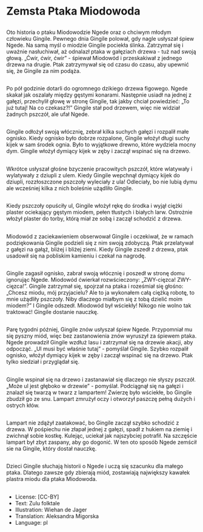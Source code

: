 # Zemsta Ptaka Miodowoda

##
Oto historia o ptaku Miodowodzie Ngede oraz o chciwym młodym człowieku Gingile. Pewnego dnia Gingile polował, gdy nagle usłyszał śpiew Ngede. Na samą myśl o miodzie Gingile pociekła ślinka. Zatrzymał się i uważnie nasłuchiwał, aż odnalazł ptaka w gałęziach drzewa - tuż nad swoją głową. „Ćwir, ćwir, ćwir” - śpiewał Miodowód i przeskakiwał z jednego drzewa na drugie. Ptak zatrzymywał się od czasu do czasu, aby upewnić się, że Gingile za nim podąża.

##
Po pół godzinie dotarli do ogromnego dzikiego drzewa figowego. Ngede skakał jak oszalały między gęstymi konarami. Następnie usiadł na jednej z gałęzi, przechylił głowę w stronę Gingile, tak jakby chciał powiedzieć: „To już tutaj! Na co czekasz?!” Gingile stał pod drzewem, więc nie widział żadnych pszczół, ale ufał Ngede.

##
Gingile odłożył swoją włócznię, zebrał kilka suchych gałęzi i rozpalił małe ognisko. Kiedy ognisko było dobrze rozpalone, Gingile włożył długi suchy kijek w sam środek ognia. Było to wyjątkowe drewno, które wydziela mocny dym. Gingile włożył dymiący kijek w zęby i zaczął wspinać się na drzewo.

##
Wkrótce usłyszał głośne bzyczenie pracowitych pszczół, które wlatywały i wylatywały z dziupli z ulem. Kiedy Gingile wepchnął dymiący kijek do dziupli, rozzłoszczone pszczoły wyleciały z ula! Odleciały, bo nie lubią dymu ale wcześniej kilka z nich boleśnie użądliło Gingile.

##
Kiedy pszczoły opuściły ul, Gingile włożył rękę do środka i wyjął ciężki plaster ociekający gęstym miodem, pełen tłustych i białych larw. Ostrożnie włożył plaster do torby, którą miał ze sobą i zaczął schodzić z drzewa.

##
Miodowód z zaciekawieniem obserwował Gingile i oczekiwał, że w ramach podziękowania Gingile podzieli się z nim swoją zdobyczą. Ptak przelatywał z gałęzi na gałąź, bliżej i bliżej ziemi. Kiedy Gingile zszedł z drzewa, ptak usadowił się na pobliskim kamieniu i czekał na nagrodę.

##
Gingile zagasił ognisko, zabrał swoją włócznię i poszedł w stronę domu ignorując Ngede. Miodowód ćwierkał rozwścieczony: „ZWY-cięzca! ZWY-cięzca!”. Gingile zatrzymał się, spojrzał na ptaka i roześmiał się głośno: „Chcesz miodu, mój przyjacielu? Ale to ja wykonałem całą ciężką robotę, to mnie użądliły pszczoły. Niby dlaczego miałbym się z tobą dzielić moim miodem?” I Gingile odszedł. Miodowód był wściekły! Nikogo nie wolno tak traktować! Gingile dostanie nauczkę.

##
Parę tygodni później, Gingile znów usłyszał śpiew Ngede. Przypomniał mu się pyszny miód, więc bez zastanowienia znów wyruszył za śpiewem ptaka. Ngede prowadził Gingile wzdłuż lasu i zatrzymał się na drzewie akacji, aby odpocząć. „Ul musi być właśnie tutaj” - pomyślał Gingile. Szybko rozpalił ognisko, włożył dymiący kijek w zęby i zaczął wspinać się na drzewo. Ptak tylko siedział i przyglądał się.

##
Gingile wspinał się na drzewo i zastanawiał się dlaczego nie słyszy pszczół. „Może ul jest głęboko w drzewie” - pomyślał. Podciągnął się na gałęzi i znalazł się twarzą w twarz z lampartem! Zwierzę było wściekłe, bo Gingile zbudził go ze snu. Lampart zmrużył oczy i otworzył paszczę pełną dużych i ostrych kłów.

##
Lampart nie zdążył zaatakować, bo Gingile zaczął szybko schodzić z drzewa. W pośpiechu nie złapał jednej z gałęzi, spadł z hukiem na ziemię i zwichnął sobie kostkę. Kulejąc, uciekał jak najszybciej potrafił. Na szczęście lampart był zbyt zaspany, aby go dogonić. W ten oto sposób Ngede zemścił sie na Gingile, który dostał nauczkę.

##
Dzieci Gingile słuchają historii o Ngede i uczą się szacunku dla małego ptaka. Dlatego zawsze gdy zbierają miód, zostawiają największy kawałek plastra miodu dla ptaka Miodowoda.

##
* License: [CC-BY]
* Text: Zulu folktale
* Illustration: Wiehan de Jager
* Translation: Aleksandra Migorska
* Language: pl
